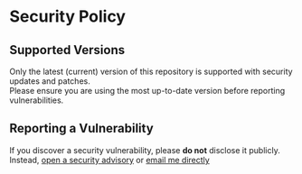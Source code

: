 # Security Policy

## Supported Versions

Only the latest (current) version of this repository is supported with security updates and patches.  
Please ensure you are using the most up-to-date version before reporting vulnerabilities.

## Reporting a Vulnerability

If you discover a security vulnerability, please **do not** disclose it publicly. Instead, [open a security advisory](https://github.com/zevnda/steam-game-idler/security/advisories/new) or [email me directly](mailto:zevnda@gmail.com)
